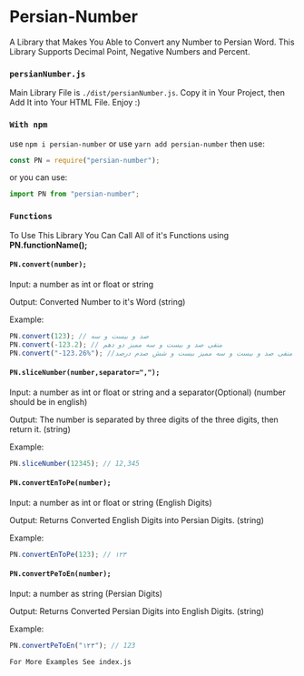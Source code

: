 # Persian-Number

A Library that Makes You Able to Convert any Number to Persian Word.
This Library Supports Decimal Point, Negative Numbers and Percent.

### `persianNumber.js`

Main Library File is `./dist/persianNumber.js`. Copy it in Your Project, then Add It into Your HTML File. Enjoy :)

### `With npm`

use `npm i persian-number`
or
use `yarn add persian-number`
then use:

```javascript
const PN = require("persian-number");
```

or you can use:

```javascript
import PN from "persian-number";
```

### `Functions`

To Use This Library You Can Call All of it's Functions using **PN.functionName();**

#### `PN.convert(number);`

Input: a number as int or float or string

Output: Converted Number to it's Word (string)

Example:

```javascript
PN.convert(123); // صد و بیست و سه
PN.convert(-123.2); // منفی صد و بیست و سه ممیز دو دهم
PN.convert("-123.26%"); //منفی صد و بیست و سه ممیز بیست و شش صدم درصد
```

#### `PN.sliceNumber(number,separator=",");`

Input: a number as int or float or string and a separator(Optional) (number should be in english)

Output: The number is separated by three digits of the three digits, then return it. (string)

Example:

```javascript
PN.sliceNumber(12345); // 12,345
```

#### `PN.convertEnToPe(number);`

Input: a number as int or float or string (English Digits)

Output: Returns Converted English Digits into Persian Digits. (string)

Example:

```javascript
PN.convertEnToPe(123); // ۱۲۳
```

#### `PN.convertPeToEn(number);`

Input: a number as string (Persian Digits)

Output: Returns Converted Persian Digits into English Digits. (string)

Example:

```javascript
PN.convertPeToEn("۱۲۳"); // 123
```

`For More Examples See index.js`
